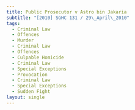 ```yaml
---
title: Public Prosecutor v Astro bin Jakaria
subtitle: "[2010] SGHC 131 / 29\_April\_2010"
tags:
  - Criminal Law
  - Offences
  - Murder
  - Criminal Law
  - Offences
  - Culpable Homicide
  - Criminal Law
  - Special Exceptions
  - Provocation
  - Criminal Law
  - Special Exceptions
  - Sudden Fight
layout: single
---
```


